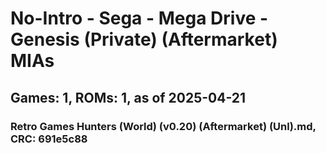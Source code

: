 # No-Intro - Sega - Mega Drive - Genesis (Private) (Aftermarket) MIAs
## Games: 1, ROMs: 1, as of 2025-04-21

### Retro Games Hunters (World) (v0.20) (Aftermarket) (Unl).md, CRC: 691e5c88
